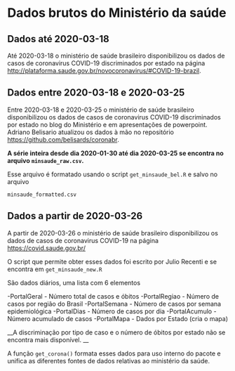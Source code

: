 # Dados brutos do Ministério da saúde

## Dados até 2020-03-18
Até 2020-03-18 o ministério de saúde brasileiro disponibilizou os dados de casos de coronavirus COVID-19 discriminados por estado na página http://plataforma.saude.gov.br/novocoronavirus/#COVID-19-brazil.

## Dados entre 2020-03-18 e 2020-03-25

Entre 2020-03-18 e 2020-03-25 o ministério de saúde brasileiro disponibilizou os dados de casos de coronavirus COVID-19 discriminados por estado no blog do Ministério e em apresentações de powerpoint.
Adriano Belisario atualizou os dados à mão no repositório
https://github.com/belisards/coronabr.

__A série inteira desde dia 2020-01-30 até dia 2020-03-25 se encontra no arquivo `minsaude_raw.csv`.__

Esse arquivo é formatado usando o script `get_minsaude_bel.R` e salvo no arquivo

`minsaude_formatted.csv`

## Dados a partir de 2020-03-26

A partir de 2020-03-26 o ministério de saúde brasileiro disponibilizou os dados de casos de coronavirus COVID-19 na página https://covid.saude.gov.br/

O script que permite obter esses dados foi escrito por Julio Recenti e se encontra em `get_minsaude_new.R`

São dados diários, uma lista com 6 elementos

-PortalGeral - Número total de casos e óbitos
-PortalRegiao - Número de casos por região do Brasil
-PortalSemana - Número de casos por semana epidemiológica
-PortalDias - Número de casos por dia
-PortalAcumulo - Número acumulado de casos
-PortalMapa - Dados por Estado (cria o mapa)

__A discriminação por tipo de caso e o número de óbitos por estado não se encontra mais disponível. __

A função `get_corona()` formata esses dados para uso interno do pacote e unifica as diferentes fontes de dados relativas ao ministério da saúde.
